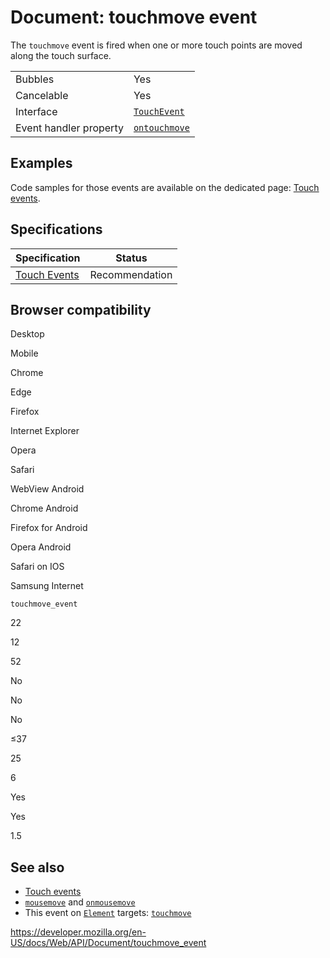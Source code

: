 # Document: touchmove event

The `touchmove` event is fired when one or more touch points are moved along the touch surface.

<table><tbody><tr class="odd"><td>Bubbles</td><td>Yes</td></tr><tr class="even"><td>Cancelable</td><td>Yes</td></tr><tr class="odd"><td>Interface</td><td><a href="../touchevent"><code>TouchEvent</code></a></td></tr><tr class="even"><td>Event handler property</td><td><a href="../globaleventhandlers/ontouchmove"><code>ontouchmove</code></a></td></tr></tbody></table>

## Examples

Code samples for those events are available on the dedicated page: [Touch events](../touch_events).

## Specifications

<table><thead><tr class="header"><th>Specification</th><th>Status</th></tr></thead><tbody><tr class="odd"><td><a href="https://www.w3.org/TR/touch-events/#event-touchmove">Touch Events</a></td><td><span class="spec-rec">Recommendation</span></td></tr></tbody></table>

## Browser compatibility

Desktop

Mobile

Chrome

Edge

Firefox

Internet Explorer

Opera

Safari

WebView Android

Chrome Android

Firefox for Android

Opera Android

Safari on IOS

Samsung Internet

`touchmove_event`

22

12

52

No

No

No

≤37

25

6

Yes

Yes

1.5

## See also

- [Touch events](../touch_events)
- [`mousemove`](../element/mousemove_event) and [`onmousemove`](../globaleventhandlers/onmousemove)
- This event on [`Element`](../element) targets: [`touchmove`](../element/touchmove_event)

<a href="https://developer.mozilla.org/en-US/docs/Web/API/Document/touchmove_event" class="_attribution-link">https://developer.mozilla.org/en-US/docs/Web/API/Document/touchmove_event</a>
